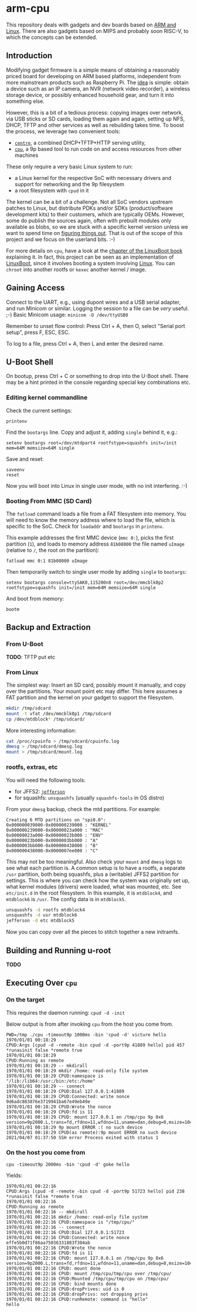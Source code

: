# arm-cpu

This repository deals with gadgets and dev boards based on [ARM and Linux](
https://www.kernel.org/doc/html/latest/arm/index.html). There are also gadgets
based on MIPS and probably soon RISC-V, to which the concepts can be extended.

## Introduction

Modifying gadget firmware is a simple means of obtaining a reasonably priced
board for developing on ARM based platforms, independent from more mainstream
products such as Raspberry Pi.
The [idea](https://github.com/orangecms/repurposing-gadgets) is simple: obtain a
device such as an IP camera, an NVR (network video recorder), a wireless storage
device, or possibly enhanced household gear, and turn it into something else.

However, this is a bit of a tedious process: copying images over network, via
USB sticks or SD cards, loading them again and again, setting up NFS, DHCP, TFTP
and other services as well as rebuilding takes time. To boost the process, we
leverage two convenient tools:

- [`centre`](https://github.com/Harvey-OS/go/tree/main/cmd/centre), a combined
  DHCP+TFTP+HTTP serving utility,
- [`cpu`](https://github.com/u-root/cpu/), a 9p based tool to run code on and
  access resources from other machines

These only require a very basic Linux system to run:

- a Linux kernel for the respective SoC with necessary drivers and support for
  networking and the 9p filesystem
- a root filesystem with `cpud` in it

The kernel can be a bit of a challenge. Not all SoC vendors upstream patches to
Linux, but distribute PDKs and/or SDKs (product/software development kits) to
their customers, which are typically OEMs. However, some do publish the sources
again, often with prebuilt modules only available as blobs, so we are stuck with
a specific kernel version unless we want to spend time on [figuring things out](
https://github.com/pfalcon/awesome-linux-android-hacking#can-kernel-modules-built-for-one-version-be-used-with-another-kernel-version).
That is out of the scope of this project and we focus on the userland bits. :-)

For more details on `cpu`, have a look at the [chapter of the LinuxBoot book](
https://github.com/linuxboot/book/tree/master/cpu) explaining it. In fact, this
project can be seen as an implementation of [LinuxBoot](https://linuxboot.org),
since it involves booting a system involving [Linux](https://kernel.org).
You can `chroot` into another rootfs or `kexec` another kernel / image.

## Gaining Access

Connect to the UART, e.g., using dupont wires and a USB serial adapter, and run
Minicom or similar. Logging the session to a file can be *very* useful. ;-)
Basic Minicom usage: `minicom -D /dev/ttyUSB0`

Remember to unset flow control:
Press Ctrl + A, then O, select "Serial port setup", press F, ESC, ESC.

To log to a file, press Ctrl + A, then L and enter the desired name.

## U-Boot Shell

On bootup, press Ctrl + C or something to drop into the U-Boot shell. There may
be a hint printed in the console regarding special key combinations etc.

### Editing kernel commandline

Check the current settings:
```
printenv
```

Find the `bootargs` line. Copy and adjust it, adding `single` behind it, e.g.:

```
setenv bootargs root=/dev/mtdpart4 rootfstype=squashfs init=/init mem=64M memsize=64M single
```

Save and reset:
```
saveenv
reset
```

Now you will boot into Linux in single user mode, with no init interfering. :-)

### Booting From MMC (SD Card)

The `fatload` command loads a file from a FAT filesystem into memory.
You will need to know the memory address where to load the file, which is
specific to the SoC. Check for `loadaddr` and `bootargs` in `printenv`.

This example addresses the first MMC device (`mmc 0:`), picks the first
partition (`1`), and loads to memory address `81b08000` the file named `uImage`
(relative to `/`, the root on the partition):

```
fatload mmc 0:1 81b08000 uImage
```

Then temporarily switch to single user mode by adding `single` to `bootargs`:
```
setenv bootargs console=ttySAK0,115200n8 root=/dev/mmcblk0p2 rootfstype=squashfs init=/init mem=64M memsize=64M single
```

And boot from memory:
```
bootm
```

## Backup and Extraction

### From U-Boot

**TODO**: TFTP put etc

### From Linux

The simplest way: Insert an SD card, possibly mount it manually, and copy over
the partitions. Your mount point etc may differ. This here assumes a FAT
partition and the kernel on your gadget to support the filesystem.

```sh
mkdir /tmp/sdcard
mount -t vfat /dev/mmcblk0p1 /tmp/sdcard
cp /dev/mtdblock* /tmp/sdcard/
```

More interesting information:

```sh
cat /proc/cpuinfo > /tmp/sdcard/cpuinfo.log
dmesg > /tmp/sdcard/dmesg.log
mount > /tmp/sdcard/mount.log
```

### rootfs, extras, etc

You will need the following tools:

- for JFFS2: [`jefferson`](https://github.com/sviehb/jefferson)
- for squashfs: `unsquashfs` (usually `squashfs-tools` in OS distro)

From your `dmesg` backup, check the mtd partitions. For example:

```
Creating 6 MTD partitions on "spi0.0":
0x000000039000-0x000000239000 : "KERNEL"
0x000000239000-0x00000023a000 : "MAC"
0x00000023a000-0x00000023b000 : "ENV"
0x00000023b000-0x0000003bb000 : "A"
0x0000003bb000-0x000000438000 : "B"
0x000000438000-0x0000007ee000 : "C"
```

This may not be too meaningful. Also check your `mount` and `dmesg` logs to see
what each partition is. A common setup is to have a rootfs, a separate `/usr`
partition, both being squashfs, plus a (writable) JFFS2 partition for settings.
This is where you can check how the system was originally set up, what kernel
modules (drivers) were loaded, what was mounted, etc. See `etc/init.d` in the
root filesystem. In this example, it is `mtdblock4`, and `mtdblock6` is `/usr`.
The config data is in `mtdblock5`.

```sh
unsquashfs -d rootfs mtdblock4
unsquashfs -d usr mtdblock6
jefferson -d etc mtdblock5
```

Now you can copy over all the pieces to stitch together a new initramfs.

## Building and Running u-root

**TODO**

## Executing Over `cpu`

### On the target

This requires the daemon running: `cpud -d -init`

Below output is from after invoking `cpu` from the host you come from.

```
PWD=/tmp ./cpu -timeout9p 1000ms -bin 'cpud -d' victure hello
1970/01/01 00:18:29
CPUD:Args [cpud -d -remote -bin cpud -d -port9p 41889 hello] pid 457 *runasinit false *remote true
1970/01/01 00:18:29
CPUD:Running as remote
1970/01/01 00:18:29 -- mkdirall
1970/01/01 00:18:29 mkdir /home: read-only file system
1970/01/01 00:18:29 CPUD:namespace is "/lib:/lib64:/usr:/bin:/etc:/home"
1970/01/01 00:18:29 -- connect
1970/01/01 00:18:29 CPUD:Dial 127.0.0.1:41889
1970/01/01 00:18:29 CPUD:Connected: write nonce 9d6adc883876e3719941ba67e49eb49e
1970/01/01 00:18:29 CPUD:Wrote the nonce
1970/01/01 00:18:29 CPUD:fd is 11
1970/01/01 00:18:29 CPUD: mount 127.0.0.1 on /tmp/cpu 9p 0x6 version=9p2000.L,trans=fd,rfdno=11,wfdno=11,uname=dan,debug=0,msize=1048576
1970/01/01 00:18:29 9p mount ERROR :( no such device
1970/01/01 00:18:29 CPUD(as remote):9p mount ERROR no such device
2021/04/07 01:37:50 SSH error Process exited with status 1
```

### On the host you come from

`cpu -timeout9p 2000ms -bin 'cpud -d' goke hello`

Yields:

```
1970/01/01 00:22:16
CPUD:Args [cpud -d -remote -bin cpud -d -port9p 51723 hello] pid 238 *runasinit false *remote true
1970/01/01 00:22:16
CPUD:Running as remote
1970/01/01 00:22:16 -- mkdirall
1970/01/01 00:22:16 mkdir /home: read-only file system
1970/01/01 00:22:16 CPUD:namespace is "/tmp/cpu/"
1970/01/01 00:22:16 -- connect
1970/01/01 00:22:16 CPUD:Dial 127.0.0.1:51723
1970/01/01 00:22:16 CPUD:Connected: write nonce effe5b0d71f86aa75036331883f304ab
1970/01/01 00:22:16 CPUD:Wrote the nonce
1970/01/01 00:22:16 CPUD:fd is 11
1970/01/01 00:22:16 CPUD: mount 127.0.0.1 on /tmp/cpu 9p 0x6 version=9p2000.L,trans=fd,rfdno=11,wfdno=11,uname=dan,debug=0,msize=1048576
1970/01/01 00:22:16 CPUD: mount done
1970/01/01 00:22:16 CPUD: mount /tmp/cpu/tmp/cpu over /tmp/cpu/
1970/01/01 00:22:16 CPUD:Mounted /tmp/cpu/tmp/cpu on /tmp/cpu/
1970/01/01 00:22:16 CPUD: bind mounts done
1970/01/01 00:22:16 CPUD:dropPrives: uid is 0
1970/01/01 00:22:16 CPUD:dropPrivs: not dropping privs
1970/01/01 00:22:16 CPUD:runRemote: command is "hello"
hello
```
